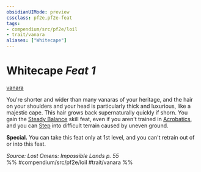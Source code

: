 ```yaml
---
obsidianUIMode: preview
cssclass: pf2e,pf2e-feat
tags:
- compendium/src/pf2e/loil
- trait/vanara
aliases: ["Whitecape"]
---
```

# Whitecape  *Feat 1*  
[vanara](../../rules/traits/vanara-loil.md)  


You're shorter and wider than many vanaras of your heritage, and the hair on your shoulders and your head is particularly thick and luxurious, like a majestic cape. This hair grows back supernaturally quickly if shorn. You gain the [Steady Balance](steady-balance.md) skill feat, even if you aren't trained in [Acrobatics](../skills.md#Acrobatics), and you can [Step](../../rules/actions/step.md) into difficult terrain caused by uneven ground.

**Special.** You can take this feat only at 1st level, and you can't retrain out of or into this feat.

*Source: Lost Omens: Impossible Lands p. 55*  
%% #compendium/src/pf2e/loil #trait/vanara %%